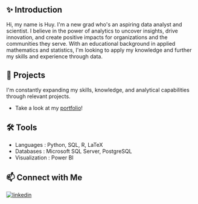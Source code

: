 ## ✨ Introduction
Hi, my name is Huy. I'm a new grad who's an aspiring data analyst and scientist. I believe in the power of analytics to uncover insights, drive innovation, and create positive impacts for organizations and the communities they serve. With an educational background in applied mathematics and statistics, I'm looking to apply my knowledge and further my skills and experience through data.

## 📘 Projects
I'm constantly expanding my skills, knowledge, and analytical capabilities through relevant projects.
- Take a look at my [portfolio](https://github.com/huymh/Portfolio/tree/main)!

## 🛠 Tools
- Languages : Python, SQL, R, LaTeX
- Databases : Microsoft SQL Server, PostgreSQL
- Visualization : Power BI

## 📫 Connect with Me
[![linkedin](https://img.shields.io/badge/Linkedin-0e76a8?style=for-the-badge&logo=Linkedin&logoColor=white)](https://www.linkedin.com/in/huy-m-hong/)

<!--
**huymh/huymh** is a ✨ _special_ ✨ repository because its `README.md` (this file) appears on your GitHub profile.

Here are some ideas to get you started:

- 🔭 I’m currently working on ...
- 🌱 I’m currently learning ...
- 👯 I’m looking to collaborate on ...
- 🤔 I’m looking for help with ...
- 💬 Ask me about ...
- 📫 How to reach me: ...
- 😄 Pronouns: ...
- ⚡ Fun fact: ...
-->
